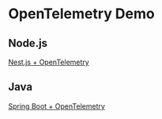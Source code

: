 # OpenTelemetry Demo

## Node.js

[Nest.js + OpenTelemetry](./node/nest-js/README.md)

## Java

[Spring Boot + OpenTelemetry](./java/spring-boot/README.md)
